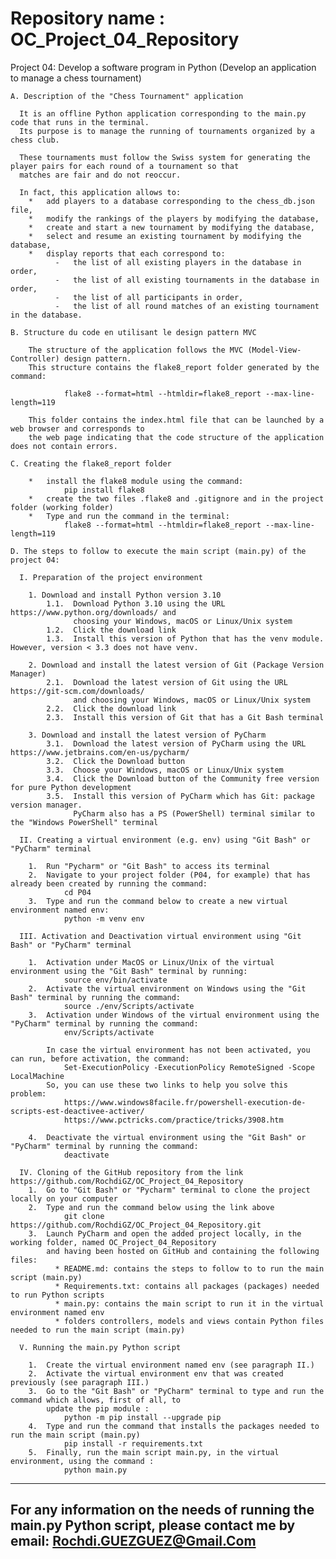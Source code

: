 # Repository name : OC_Project_04_Repository

Project 04: Develop a software program in Python (Develop an application to manage a chess tournament)

    A. Description of the "Chess Tournament" application

      It is an offline Python application corresponding to the main.py code that runs in the terminal.
      Its purpose is to manage the running of tournaments organized by a chess club.

      These tournaments must follow the Swiss system for generating the player pairs for each round of a tournament so that
      matches are fair and do not reoccur.

      In fact, this application allows to:
        *   add players to a database corresponding to the chess_db.json file,
        *   modify the rankings of the players by modifying the database,
        *   create and start a new tournament by modifying the database,
        *   select and resume an existing tournament by modifying the database,
        *   display reports that each correspond to:
              -   the list of all existing players in the database in order,
              -   the list of all existing tournaments in the database in order,
              -   the list of all participants in order,
              -   the list of all round matches of an existing tournament in the database.

    B. Structure du code en utilisant le design pattern MVC

        The structure of the application follows the MVC (Model-View-Controller) design pattern.
        This structure contains the flake8_report folder generated by the command:

                flake8 --format=html --htmldir=flake8_report --max-line-length=119

        This folder contains the index.html file that can be launched by a web browser and corresponds to
        the web page indicating that the code structure of the application does not contain errors.

    C. Creating the flake8_report folder

        *   install the flake8 module using the command:
                pip install flake8
        *   create the two files .flake8 and .gitignore and in the project folder (working folder)
        *   Type and run the command in the terminal:
                flake8 --format=html --htmldir=flake8_report --max-line-length=119

    D. The steps to follow to execute the main script (main.py) of the project 04:

      I. Preparation of the project environment

	    1. Download and install Python version 3.10
            1.1.  Download Python 3.10 using the URL https://www.python.org/downloads/ and
                  choosing your Windows, macOS or Linux/Unix system
            1.2.  Click the download link
            1.3.  Install this version of Python that has the venv module. However, version < 3.3 does not have venv.
		
	    2. Download and install the latest version of Git (Package Version Manager)
            2.1.  Download the latest version of Git using the URL https://git-scm.com/downloads/
                  and choosing your Windows, macOS or Linux/Unix system
            2.2.  Click the download link
            2.3.  Install this version of Git that has a Git Bash terminal
		
	    3. Download and install the latest version of PyCharm
            3.1.  Download the latest version of PyCharm using the URL https://www.jetbrains.com/en-us/pycharm/
            3.2.  Click the Download button
            3.3.  Choose your Windows, macOS or Linux/Unix system
            3.4.  Click the Download button of the Community free version for pure Python development
            3.5.  Install this version of PyCharm which has Git: package version manager.
                  PyCharm also has a PS (PowerShell) terminal similar to the "Windows PowerShell" terminal

      II. Creating a virtual environment (e.g. env) using "Git Bash" or "PyCharm" terminal

        1.  Run "Pycharm" or "Git Bash" to access its terminal
        2.  Navigate to your project folder (P04, for example) that has already been created by running the command:
                cd P04
        3.  Type and run the command below to create a new virtual environment named env:
                python -m venv env

      III. Activation and Deactivation virtual environment using "Git Bash" or "PyCharm" terminal

        1.  Activation under MacOS or Linux/Unix of the virtual environment using the "Git Bash" terminal by running:
                source env/bin/activate
        2.  Activate the virtual environment on Windows using the "Git Bash" terminal by running the command:
                source ./env/Scripts/activate
        3.  Activation under Windows of the virtual environment using the "PyCharm" terminal by running the command:
                env/Scripts/activate

            In case the virtual environment has not been activated, you can run, before activation, the command:
                Set-ExecutionPolicy -ExecutionPolicy RemoteSigned -Scope LocalMachine
            So, you can use these two links to help you solve this problem:
                https://www.windows8facile.fr/powershell-execution-de-scripts-est-deactivee-activer/
                https://www.pctricks.com/practice/tricks/3908.htm

        4.  Deactivate the virtual environment using the "Git Bash" or "PyCharm" terminal by running the command:
                deactivate

      IV. Cloning of the GitHub repository from the link https://github.com/RochdiGZ/OC_Project_04_Repository
        1.  Go to "Git Bash" or "Pycharm" terminal to clone the project locally on your computer
        2.  Type and run the command below using the link above
                git clone https://github.com/RochdiGZ/OC_Project_04_Repository.git
        3.  Launch PyCharm and open the added project locally, in the working folder, named OC_Project_04_Repository
            and having been hosted on GitHub and containing the following files:
              * README.md: contains the steps to follow to to run the main script (main.py)
              * Requirements.txt: contains all packages (packages) needed to run Python scripts
              * main.py: contains the main script to run it in the virtual environment named env
              * folders controllers, models and views contain Python files needed to run the main script (main.py)

      V. Running the main.py Python script

        1.  Create the virtual environment named env (see paragraph II.)
        2.  Activate the virtual environment env that was created previously (see paragraph III.)
        3.  Go to the "Git Bash" or "PyCharm" terminal to type and run the command which allows, first of all, to
            update the pip module :
                python -m pip install --upgrade pip
        4.  Type and run the command that installs the packages needed to run the main script (main.py)
                pip install -r requirements.txt
        5.  Finally, run the main script main.py, in the virtual environment, using the command :
                python main.py
		
------------------------------------------------------------------------------------------------------------------------
For any information on the needs of running the main.py Python script, please contact me by email:
Rochdi.GUEZGUEZ@Gmail.Com
------------------------------------------------------------------------------------------------------------------------